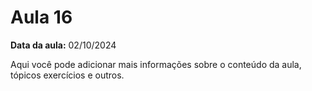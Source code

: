 # Aula 16

**Data da aula:** 02/10/2024

Aqui você pode adicionar mais informações sobre o conteúdo da aula, tópicos exercícios e outros.
